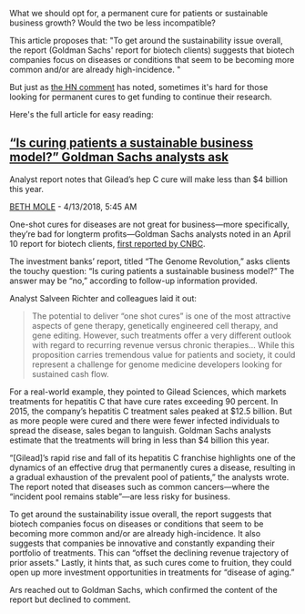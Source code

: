 What we should opt for, a permanent cure for patients or sustainable business growth? Would the two be less incompatible?

This article proposes that: "To get around the sustainability issue overall, the report (Goldman Sachs' report for biotech clients) suggests that biotech companies focus on diseases or conditions that seem to be becoming more common and/or are already high-incidence. "

But just as [the HN comment](https://news.ycombinator.com/item?id=27184116) has noted, sometimes it's hard for those looking for permanent cures to get funding to continue their research.

Here's the full article for easy reading:

## [“Is curing patients a sustainable business model?” Goldman Sachs analysts ask](https://arstechnica.com/tech-policy/2018/04/curing-disease-not-a-sustainable-business-model-goldman-sachs-analysts-say/)

Analyst report notes that Gilead’s hep C cure will make less than $4 billion this year.

[BETH MOLE](https://arstechnica.com/author/beth/) - 4/13/2018, 5:45 AM

One-shot cures for diseases are not great for business—more specifically, they’re bad for longterm profits—Goldman Sachs analysts noted in an April 10 report for biotech clients, [first reported by CNBC](https://www.cnbc.com/2018/04/11/goldman-asks-is-curing-patients-a-sustainable-business-model.html).

The investment banks’ report, titled “The Genome Revolution,” asks clients the touchy question: “Is curing patients a sustainable business model?” The answer may be “no,” according to follow-up information provided.

Analyst Salveen Richter and colleagues laid it out:

> The potential to deliver “one shot cures” is one of the most attractive aspects of gene therapy, genetically engineered cell therapy, and gene editing. However, such treatments offer a very different outlook with regard to recurring revenue versus chronic therapies... While this proposition carries tremendous value for patients and society, it could represent a challenge for genome medicine developers looking for sustained cash flow.

For a real-world example, they pointed to Gilead Sciences, which markets treatments for hepatitis C that have cure rates exceeding 90 percent. In 2015, the company’s hepatitis C treatment sales peaked at $12.5 billion. But as more people were cured and there were fewer infected individuals to spread the disease, sales began to languish. Goldman Sachs analysts estimate that the treatments will bring in less than $4 billion this year.

“[Gilead]’s rapid rise and fall of its hepatitis C franchise highlights one of the dynamics of an effective drug that permanently cures a disease, resulting in a gradual exhaustion of the prevalent pool of patients,” the analysts wrote. The report noted that diseases such as common cancers—where the “incident pool remains stable”—are less risky for business.

To get around the sustainability issue overall, the report suggests that biotech companies focus on diseases or conditions that seem to be becoming more common and/or are already high-incidence. It also suggests that companies be innovative and constantly expanding their portfolio of treatments. This can “offset the declining revenue trajectory of prior assets." Lastly, it hints that, as such cures come to fruition, they could open up more investment opportunities in treatments for “disease of aging.”

Ars reached out to Goldman Sachs, which confirmed the content of the report but declined to comment.

